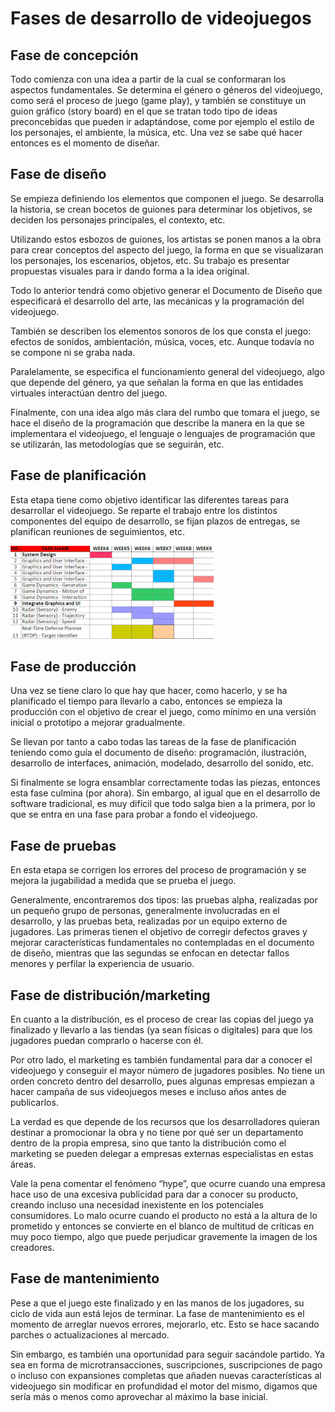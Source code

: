 # Fases de desarrollo de videojuegos

## Fase de concepción

Todo comienza con una idea a partir de la cual se conformaran los aspectos fundamentales. Se determina el género o géneros del videojuego, como será el proceso de juego (game play), y también se constituye un guion gráfico (story board) en el que se tratan todo tipo de ideas preconcebidas que pueden ir adaptándose, come por ejemplo el estilo de los personajes, el ambiente, la música, etc. Una vez se sabe qué hacer entonces es el momento de diseñar.

## Fase de diseño

Se empieza definiendo los elementos que componen el juego. Se desarrolla la historia, se crean bocetos de guiones para determinar los objetivos, se deciden los personajes principales, el contexto, etc.

Utilizando estos esbozos de guiones, los artistas se ponen manos a la obra para crear conceptos del aspecto del juego, la forma en que se visualizaran los personajes, los escenarios, objetos, etc. Su trabajo es presentar propuestas visuales para ir dando forma a la idea original.

Todo lo anterior tendrá como objetivo generar el Documento de Diseño que especificará el desarrollo del arte, las mecánicas y la programación del videojuego.

También se describen los elementos sonoros de los que consta el juego: efectos de sonidos, ambientación, música, voces, etc. Aunque todavía no se compone ni se graba nada.

Paralelamente, se especifica el funcionamiento general del videojuego, algo que depende del género, ya que señalan la forma en que las entidades virtuales interactúan dentro del juego.

Finalmente, con una idea algo más clara del rumbo que tomara el juego, se hace el diseño de la programación que describe la manera en la que se implementara el videojuego, el lenguaje o lenguajes de programación que se utilizarán, las metodologías que se seguirán, etc.

## Fase de planificación

Esta etapa tiene como objetivo identificar las diferentes tareas para desarrollar el videojuego. Se reparte el trabajo entre los distintos componentes del equipo de desarrollo, se fijan plazos de entregas, se planifican reuniones de seguimientos, etc.

![imagen1](./Imágenes/imagen1.png)

## Fase de producción

Una vez se tiene claro lo que hay que hacer, como hacerlo, y se ha planificado el tiempo para llevarlo a cabo, entonces se empieza la producción con el objetivo de crear el juego, como mínimo en una versión inicial o prototipo a mejorar gradualmente.

Se llevan por tanto a cabo todas las tareas de la fase de planificación teniendo como guía el documento de diseño: programación, ilustración, desarrollo de interfaces, animación, modelado, desarrollo del sonido, etc.

Si finalmente se logra ensamblar correctamente todas las piezas, entonces esta fase culmina (por ahora). Sin embargo, al igual que en el desarrollo de software tradicional, es muy difícil que todo salga bien a la primera, por lo que se entra en una fase para probar a fondo el videojuego.

## Fase de pruebas

En esta etapa se corrigen los errores del proceso de programación y se mejora la jugabilidad a medida que se prueba el juego.

Generalmente, encontraremos dos tipos: las pruebas alpha, realizadas por un pequeño grupo de personas, generalmente involucradas en el desarrollo, y las pruebas beta, realizadas por un equipo externo de jugadores. Las primeras tienen el objetivo de corregir defectos graves y mejorar características fundamentales no contempladas en el documento de diseño, mientras que las segundas se enfocan en detectar fallos menores y perfilar la experiencia de usuario.

## Fase de distribución/marketing

En cuanto a la distribución, es el proceso de crear las copias del juego ya finalizado y llevarlo a las tiendas (ya sean físicas o digitales) para que los jugadores puedan comprarlo o hacerse con él.

Por otro lado, el marketing es también fundamental para dar a conocer el videojuego y conseguir el mayor número de jugadores posibles. No tiene un orden concreto dentro del desarrollo, pues algunas empresas empiezan a hacer campaña de sus videojuegos meses e incluso años antes de publicarlos.

La verdad es que depende de los recursos que los desarrolladores quieran destinar a promocionar la obra y no tiene por qué ser un departamento dentro de la propia empresa, sino que tanto la distribución como el marketing se pueden delegar a empresas externas especialistas en estas áreas.

Vale la pena comentar el fenómeno “hype”, que ocurre cuando una empresa hace uso de una excesiva publicidad para dar a conocer su producto, creando incluso una necesidad inexistente en los potenciales consumidores. Lo malo ocurre cuando el producto no está a la altura de lo prometido y entonces se convierte en el blanco de multitud de críticas en muy poco tiempo, algo que puede perjudicar gravemente la imagen de los creadores.

## Fase de mantenimiento

Pese a que el juego este finalizado y en las manos de los jugadores, su ciclo de vida aun está lejos de terminar. La fase de mantenimiento es el momento de arreglar nuevos errores, mejorarlo, etc. Esto se hace sacando parches o actualizaciones al mercado.

Sin embargo, es también una oportunidad para seguir sacándole partido. Ya sea en forma de microtransacciones, suscripciones, suscripciones de pago o incluso con expansiones completas que añaden nuevas características al videojuego sin modificar en profundidad el motor del mismo, digamos que sería más o menos como aprovechar al máximo la base inicial.